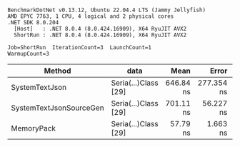 ```

BenchmarkDotNet v0.13.12, Ubuntu 22.04.4 LTS (Jammy Jellyfish)
AMD EPYC 7763, 1 CPU, 4 logical and 2 physical cores
.NET SDK 8.0.204
  [Host]   : .NET 8.0.4 (8.0.424.16909), X64 RyuJIT AVX2
  ShortRun : .NET 8.0.4 (8.0.424.16909), X64 RyuJIT AVX2

Job=ShortRun  IterationCount=3  LaunchCount=1  
WarmupCount=3  

```
| Method                  | data                 | Mean      | Error      | StdDev    | Min       | Max       | Gen0   | Allocated |
|------------------------ |--------------------- |----------:|-----------:|----------:|----------:|----------:|-------:|----------:|
| SystemTextJson          | Seria(...)Class [29] | 646.84 ns | 277.354 ns | 15.203 ns | 630.40 ns | 660.38 ns | 0.0038 |     392 B |
| SystemTextJsonSourceGen | Seria(...)Class [29] | 701.11 ns |  56.227 ns |  3.082 ns | 699.03 ns | 704.65 ns | 0.0048 |     464 B |
| MemoryPack              | Seria(...)Class [29] |  57.79 ns |   1.663 ns |  0.091 ns |  57.71 ns |  57.89 ns | 0.0014 |     120 B |
